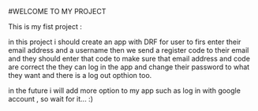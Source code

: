 #WELCOME TO MY PROJECT

This is my fist project :

in this project i should create an app with DRF for user to firs enter their email address and a username then we send a register code to their email and they should enter that code to make sure that email address and code are correct the they can log in the app and change their password to what they want and there is a log out opthion too.



in the future i will add more option to my app such as log in with google account , so wait for it... :)


